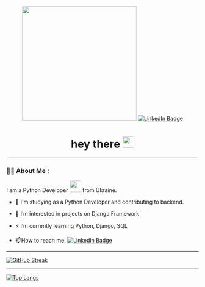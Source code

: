 <div id="header" align="center">
  <img src="https://media.giphy.com/media/jdPMeyv9rn0hZHh8n9/giphy.gif" width="300"/>
  <a href="https://www.linkedin.com/in/dmytro-hapchenko-00339a247/">
    <img src="https://img.shields.io/badge/LinkedIn-blue?style=for-the-badge&logo=linkedin&logoColor=white" alt="LinkedIn Badge"/>
  </a>
  <h1>
  hey there
  <img src="https://media.giphy.com/media/hvRJCLFzcasrR4ia7z/giphy.gif" width="30px"/>
  </h1>
</div>

---
  
### :man_technologist: About Me :
I am a Python Developer <img src="https://media.giphy.com/media/WUlplcMpOCEmTGBtBW/giphy.gif" width="30"> from Ukraine.
- :telescope: I'm studying as a Python Developer and contributing to backend.

- :seedling: I’m interested in projects on Django Framework

- :zap: I’m currently learning Python, Django, SQL

- :mailbox:How to reach me: [![Linkedin Badge](https://img.shields.io/badge/-Linkedin-blue?style=flat&logo=Linkedin&logoColor=white)](https://www.linkedin.com/in/dmytro-hapchenko-00339a247/)
 
---

[![GitHub Streak](http://github-readme-streak-stats.herokuapp.com?user=dmytrohapchenko&theme=dark&hide_border=true)](https://git.io/streak-stats)

---

[![Top Langs](https://github-readme-stats.vercel.app/api/top-langs/dmytrohapchenko&layout=compact&theme=vision-friendly-dark)](https://github.com/anuraghazra/github-readme-stats)
